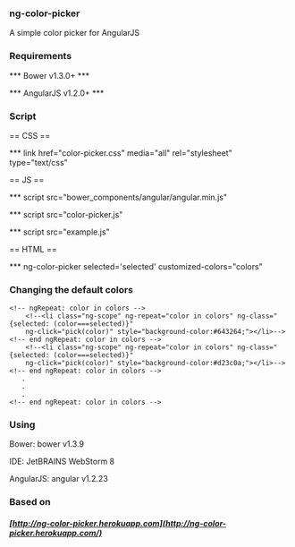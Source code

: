 
### ng-color-picker
A simple color picker for AngularJS


### Requirements

*** Bower v1.3.0+ ***

*** AngularJS v1.2.0+ ***


### Script

== CSS ==

*** link href="color-picker.css" media="all" rel="stylesheet" type="text/css"

== JS ==

*** script src="bower_components/angular/angular.min.js"

*** script src="color-picker.js"

*** script src="example.js"

== HTML ==

*** ng-color-picker selected='selected' customized-colors="colors"


### Changing the default colors


<!--<ul>-->
    <!-- ngRepeat: color in colors -->
        <!--<li class="ng-scope" ng-repeat="color in colors" ng-class="{selected: (color===selected)}" 
        ng-click="pick(color)" style="background-color:#643264;"></li>-->
    <!-- end ngRepeat: color in colors -->
        <!--<li class="ng-scope" ng-repeat="color in colors" ng-class="{selected: (color===selected)}" 
        ng-click="pick(color)" style="background-color:#d23c0a;"></li>-->
    <!-- end ngRepeat: color in colors -->
       .
       .
       .
    <!-- end ngRepeat: color in colors -->
<!--</ul>-->


### Using

Bower: bower v1.3.9

IDE: JetBRAINS WebStorm 8

AngularJS: angular v1.2.23


### Based on

##### [http://ng-color-picker.herokuapp.com](http://ng-color-picker.herokuapp.com/)

